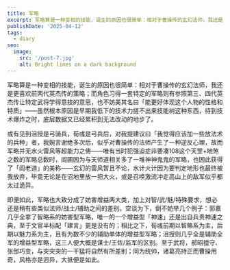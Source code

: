 ```yaml
---
title: 军略
excerpt: 军略算是一种变相的技能，诞生的原因也很简单：相对于曹操传的玄幻法师，我还是更喜欢前两代英杰传的策略；而角色习得一套特定的军略则有参照第三、四代英杰传让特定武将学得意技的意思，也不妨美其名曰「能更好体现这个人物的性格和特质」——虽然根本原因是早期我低下的技术力搓不出来技能树这种东西，待到技术爆炸之时，底层数据又已经累积到无法改动的地步了。
publishDate: '2025-04-12'
tags:
  - diary
seo:
  image:
    src: '/post-7.jpg'
    alt: Bright lines on a dark background
---
```


军略算是一种变相的技能，诞生的原因也很简单：相对于曹操传的玄幻法师，我还是更喜欢前两代英杰传的策略；而角色习得一套特定的军略则有参照第三、四代英杰传让特定武将学得意技的意思，也不妨美其名曰「能更好体现这个人物的性格和特质」——虽然根本原因是早期我低下的技术力搓不出来技能树这种东西，待到技术爆炸之时，底层数据又已经累积到无法改动的地步了。

或有见到沮授是弓骑兵，荀彧是弓兵后，对我提建议曰「我觉得应该加一些放法术的兵种」者，我婉言谢绝多次后，似乎对曹操传的法师产生了一种逆反心理，故而军略并无水火雷风等超能力之俦——唯有当时犯强迫症非要凑108这个天罡+地煞之数的军略总数时，阎圃因为与天师道相关多了一堆神神鬼鬼的军略，也因此获得了「阎老道」的美称——玄幻的雷风暂且不论，水计火计因为要判定地形也最终被我放弃，毕竟无论是在沼地里放一把大火，或是召唤激流冲走高山上的敌军似乎都太过诡异。

即便如此，军略也大致分成了妨害增益两大类，加上对智/武/魅/特殊要求，想必还是稍有些类似法师/战士/辅助之间的差别。空谈为下，倒不妨举几个例子：郭嘉几乎全拿了智略系的妨害型军略，唯一的一个增益型「神速」还是出自兵贵神速之典，至于文官半标配「建言」更是没有的；相比之下，荀彧前期以智略系为主，后期以魅力系为主，且有为数不少的辅助单体的增益型军略；沮授则几乎全是辅助全军的增益型军略，这三人便大概是谋士/王佐/监军的区别。至于武将，郝昭擅守、张郃巧变，与突突突的一干猛将自然有所差别；同为统帅，诸葛亮持正而曹操用奇，风格亦是迥异，大抵便是如此。
